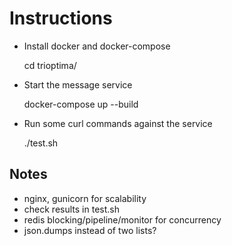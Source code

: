 # Instructions

* Install docker and docker-compose

    cd trioptima/

* Start the message service

    docker-compose up --build

* Run some curl commands against the service

    ./test.sh

## Notes
* nginx, gunicorn for scalability
* check results in test.sh
* redis blocking/pipeline/monitor for concurrency
* json.dumps instead of two lists?
